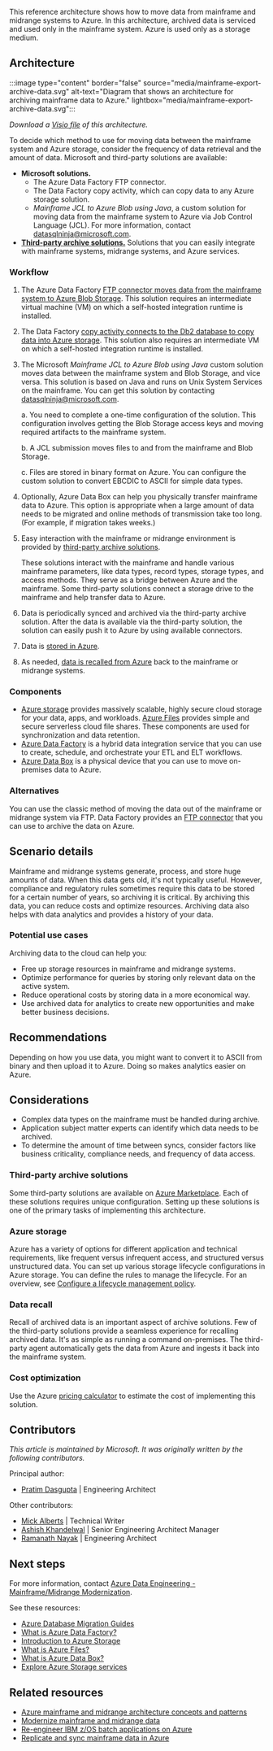 This reference architecture shows how to move data from mainframe and midrange systems to Azure. In this architecture, archived data is serviced and used only in the mainframe system. Azure is used only as a storage medium. 

## Architecture 

:::image type="content" border="false" source="media/mainframe-export-archive-data.svg" alt-text="Diagram that shows an architecture for archiving mainframe data to Azure." lightbox="media/mainframe-export-archive-data.svg"::: 

*Download a [Visio file](https://arch-center.azureedge.net/archive-mainframe-data.vsdx) of this architecture.*

To decide which method to use for moving data between the mainframe system and Azure storage, consider the frequency of data retrieval and the amount of data. Microsoft and third-party solutions are available: 

- **Microsoft solutions.** 
   - The Azure Data Factory FTP connector.
   - The Data Factory copy activity, which can copy data to any Azure storage solution.
   - *Mainframe JCL to Azure Blob using Java*, a custom solution for moving data from the mainframe system to Azure via Job Control Language (JCL). For more information, contact [datasqlninja@microsoft.com](mailto:datasqlninja@microsoft.com).
- [**Third-party archive solutions.**](#third-party-archive-solutions) Solutions that you can easily integrate with mainframe systems, midrange systems, and Azure services.

### Workflow

1. The Azure Data Factory [FTP connector moves data from the mainframe system to Azure Blob Storage](https://techcommunity.microsoft.com/t5/modernization-best-practices-and/copy-files-from-mainframe-to-azure-data-platform-using-adf-ftp/ba-p/3042555). This solution requires an intermediate virtual machine (VM) on which a self-hosted integration runtime is installed. 
1.	The Data Factory [copy activity connects to the Db2 database to copy data into Azure storage](/azure/data-factory/v1/data-factory-onprem-db2-connector). This solution also requires an intermediate VM on which a self-hosted integration runtime is installed. 
1. The Microsoft *Mainframe JCL to Azure Blob using Java* custom solution moves data between the mainframe system and Blob Storage, and vice versa. This solution is based on Java and runs on Unix System Services on the mainframe. You can get this solution by contacting [datasqlninja@microsoft.com](mailto:datasqlninja@microsoft.com).

    a. You need to complete a one-time configuration of the solution. This configuration involves getting the Blob Storage access keys and moving required artifacts to the mainframe system.

    b. A JCL submission moves files to and from the mainframe and Blob Storage. 

    c. Files are stored in binary format on Azure. You can configure the custom solution to convert EBCDIC to ASCII for simple data types. 
1. Optionally, Azure Data Box can help you physically transfer mainframe data to Azure. This option is appropriate when a large amount of data needs to be migrated and online methods of transmission take too long. (For example, if migration takes weeks.)
1. Easy interaction with the mainframe or midrange environment is provided by [third-party archive solutions](#third-party-archive-solutions). 
   
    These solutions interact with the mainframe and handle various mainframe parameters, like data types, record types, storage types, and access methods. They serve as a bridge between Azure and the mainframe. Some third-party solutions connect a storage drive to the mainframe and help transfer data to Azure. 
1. Data is periodically synced and archived via the third-party archive solution. After the data is available via the third-party solution, the solution can easily push it to Azure by using available connectors. 
1. Data is [stored in Azure](#azure-storage). 
1. As needed, [data is recalled from Azure](#data-recall) back to the mainframe or midrange systems. 

### Components

- [Azure storage](https://azure.microsoft.com/product-categories/storage) provides massively scalable, highly secure cloud storage for your data, apps, and workloads. [Azure Files](https://azure.microsoft.com/services/storage/files) provides simple and secure serverless cloud file shares. These components are used for synchronization and data retention. 
- [Azure Data Factory](https://azure.microsoft.com/services/data-factory) is a hybrid data integration service that you can use to create, schedule, and orchestrate your ETL and ELT workflows. 
- [Azure Data Box](https://azure.microsoft.com/services/databox) is a physical device that you can use to move on-premises data to Azure.

### Alternatives

You can use the classic method of moving the data out of the mainframe or midrange system via FTP. Data Factory provides an [FTP connector](/azure/data-factory/connector-ftp?tabs=data-factory) that you can use to archive the data on Azure.

## Scenario details

Mainframe and midrange systems generate, process, and store huge amounts of data. When this data gets old, it's not typically useful. However, compliance and regulatory rules sometimes require this data to be stored for a certain number of years, so archiving it is critical. By archiving this data, you can reduce costs and optimize resources. Archiving data also helps with data analytics and provides a history of your data. 

### Potential use cases

Archiving data to the cloud can help you: 
- Free up storage resources in mainframe and midrange systems. 
- Optimize performance for queries by storing only relevant data on the active system. 
- Reduce operational costs by storing data in a more economical way.
- Use archived data for analytics to create new opportunities and make better business decisions.

## Recommendations 

Depending on how you use data, you might want to convert it to ASCII from binary and then upload it to Azure. Doing so makes analytics easier on Azure. 

## Considerations

- Complex data types on the mainframe must be handled during archive. 
- Application subject matter experts can identify which data needs to be archived. 
- To determine the amount of time between syncs, consider factors like business criticality, compliance needs, and frequency of data access.

### Third-party archive solutions 

Some third-party solutions are available on [Azure Marketplace](https://azuremarketplace.microsoft.com/marketplace/apps?filters=partners&page=1&search=mainframe%20data). Each of these solutions requires unique configuration. Setting up these solutions is one of the primary tasks of implementing this architecture. 

### Azure storage 

Azure has a variety of options for different application and technical requirements, like frequent versus infrequent access, and structured versus unstructured data. You can set up various storage lifecycle configurations in Azure storage. You can define the rules to manage the lifecycle. For an overview, see [Configure a lifecycle management policy](/azure/storage/blobs/lifecycle-management-policy-configure).

### Data recall 

Recall of archived data is an important aspect of archive solutions. Few of the third-party solutions provide a seamless experience for recalling archived data. It's as simple as running a command on-premises. The third-party agent automatically gets the data from Azure and ingests it back into the mainframe system. 

### Cost optimization

Use the Azure [pricing calculator](https://azure.microsoft.com/pricing/calculator) to estimate the cost of implementing this solution.

## Contributors

*This article is maintained by Microsoft. It was originally written by the following contributors.*

Principal author:

* [Pratim Dasgupta](https://www.linkedin.com/in/pratimdasgupta) | Engineering Architect

Other contributors:

* [Mick Alberts](https://www.linkedin.com/in/mick-alberts-a24a1414) | Technical Writer 
* [Ashish Khandelwal](https://www.linkedin.com/in/ashish-khandelwal-839a851a3) | Senior Engineering Architect Manager 
* [Ramanath Nayak](https://www.linkedin.com/in/ramanath-nayak-584a2685) | Engineering Architect 

## Next steps

For more information, contact [Azure Data Engineering - Mainframe/Midrange Modernization](mailto:datasqlninja@microsoft.com).

See these resources:

- [Azure Database Migration Guides](https://datamigration.microsoft.com)
- [What is Azure Data Factory?](/azure/data-factory/introduction)
- [Introduction to Azure Storage](/azure/storage/common/storage-introduction)
- [What is Azure Files?](/azure/storage/files/storage-files-introduction)
- [What is Azure Data Box?](/azure/databox/data-box-overview)
- [Explore Azure Storage services](/training/modules/azure-storage-fundamentals)

## Related resources

- [Azure mainframe and midrange architecture concepts and patterns](../../mainframe/mainframe-midrange-architecture.md) 
- [Modernize mainframe and midrange data](/azure/architecture/example-scenario/mainframe/modernize-mainframe-data-to-azure) 
- [Re-engineer IBM z/OS batch applications on Azure](../../example-scenario/mainframe/reengineer-mainframe-batch-apps-azure.yml) 
- [Replicate and sync mainframe data in Azure](../../reference-architectures/migration/sync-mainframe-data-with-azure.yml)